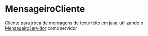 # MensageiroCliente
Cliente para troca de mensagens de texto feito em java, utilizando o [MensageiroServidor](https://github.com/BarelyAliveMau5/MensageiroServidor/tree/master)
como servidor
